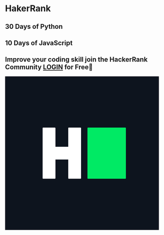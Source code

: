 # HakerRank
## 30 Days of Python 
## 10 Days of JavaScript
## Improve your coding skill join the HackerRank Community [LOGIN](https://www.hackerrank.com/access-account/) for Free🎊  
![HackerRank](https://github.com/Divya2k5/HakerRank/blob/main/HackerRank/HackerRank.png)
